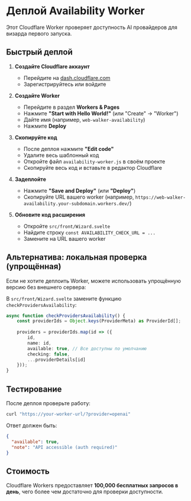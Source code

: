 # Деплой Availability Worker

Этот Cloudflare Worker проверяет доступность AI провайдеров для визарда первого запуска.

## Быстрый деплой

1. **Создайте Cloudflare аккаунт**
   - Перейдите на [dash.cloudflare.com](https://dash.cloudflare.com)
   - Зарегистрируйтесь или войдите

2. **Создайте Worker**
   - Перейдите в раздел **Workers & Pages**
   - Нажмите **"Start with Hello World!"** (или "Create" → "Worker")
   - Дайте имя (например, `web-walker-availability`)
   - Нажмите **Deploy**

3. **Скопируйте код**
   - После деплоя нажмите **"Edit code"**
   - Удалите весь шаблонный код
   - Откройте файл `availability-worker.js` в своём проекте
   - Скопируйте весь код и вставьте в редактор Cloudflare

4. **Задеплойте**
   - Нажмите **"Save and Deploy"** (или **"Deploy"**)
   - Скопируйте URL вашего worker (например, `https://web-walker-availability.your-subdomain.workers.dev/`)

5. **Обновите код расширения**
   - Откройте `src/front/Wizard.svelte`
   - Найдите строку `const AVAILABILITY_CHECK_URL = ...`
   - Замените на URL вашего worker

## Альтернатива: локальная проверка (упрощённая)

Если не хотите деплоить Worker, можете использовать упрощённую версию без внешнего сервера:

В `src/front/Wizard.svelte` замените функцию `checkProvidersAvailability`:

```typescript
async function checkProvidersAvailability() {
    const providerIds = Object.keys(ProviderMeta) as ProviderId[];
    
    providers = providerIds.map(id => ({
        id,
        name: id,
        available: true, // Все доступны по умолчанию
        checking: false,
        ...providerDetails[id]
    }));
}
```

## Тестирование

После деплоя проверьте работу:

```bash
curl "https://your-worker-url/?provider=openai"
```

Ответ должен быть:
```json
{
  "available": true,
  "note": "API accessible (auth required)"
}
```

## Стоимость

Cloudflare Workers предоставляет **100,000 бесплатных запросов в день**, чего более чем достаточно для проверки доступности.

